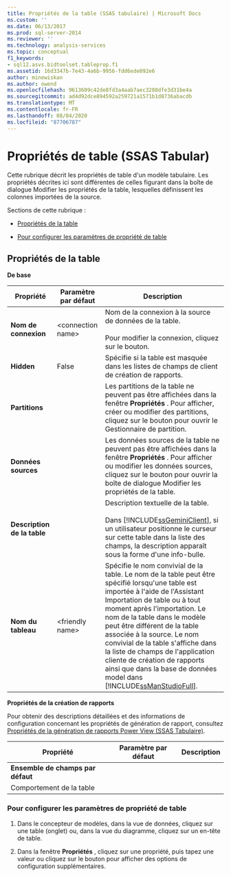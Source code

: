```yaml
---
title: Propriétés de la table (SSAS tabulaire) | Microsoft Docs
ms.custom: ''
ms.date: 06/13/2017
ms.prod: sql-server-2014
ms.reviewer: ''
ms.technology: analysis-services
ms.topic: conceptual
f1_keywords:
- sql12.asvs.bidtoolset.tableprop.f1
ms.assetid: 16d3347b-7e43-4a6b-9956-fdd6ede092e6
author: minewiskan
ms.author: owend
ms.openlocfilehash: 9613609c42de8fd3a4aab7aec3208dfe3d31be4a
ms.sourcegitcommit: ad4d92dce894592a259721a1571b1d8736abacdb
ms.translationtype: MT
ms.contentlocale: fr-FR
ms.lasthandoff: 08/04/2020
ms.locfileid: "87706787"
---
```

# <a name="table-properties-ssas-tabular"></a>Propriétés de table (SSAS Tabular)
  Cette rubrique décrit les propriétés de table d'un modèle tabulaire. Les propriétés décrites ici sont différentes de celles figurant dans la boîte de dialogue Modifier les propriétés de la table, lesquelles définissent les colonnes importées de la source.  
  
 Sections de cette rubrique :  
  
-   [Propriétés de la table](#bkmk_properties)  
  
-   [Pour configurer les paramètres de propriété de table](#bkmk_config_prop)  
  
##  <a name="table-properties"></a><a name="bkmk_properties"></a>Propriétés de la table  
 **De base**  
  
|Propriété|Paramètre par défaut|Description|  
|--------------|---------------------|-----------------|  
|**Nom de connexion**|\<connection name>|Nom de la connexion à la source de données de la table.<br /><br /> Pour modifier la connexion, cliquez sur le bouton.|  
|**Hidden**|False|Spécifie si la table est masquée dans les listes de champs de client de création de rapports.|  
|**Partitions**||Les partitions de la table ne peuvent pas être affichées dans la fenêtre **Propriétés** . Pour afficher, créer ou modifier des partitions, cliquez sur le bouton pour ouvrir le Gestionnaire de partition.|  
|**Données sources**||Les données sources de la table ne peuvent pas être affichées dans la fenêtre **Propriétés** . Pour afficher ou modifier les données sources, cliquez sur le bouton pour ouvrir la boîte de dialogue Modifier les propriétés de la table.|  
|**Description de la table**||Description textuelle de la table.<br /><br /> Dans [!INCLUDE[ssGeminiClient](../../includes/ssgeminiclient-md.md)], si un utilisateur positionne le curseur sur cette table dans la liste des champs, la description apparaît sous la forme d'une info-bulle.|  
|**Nom du tableau**|\<friendly name>|Spécifie le nom convivial de la table. Le nom de la table peut être spécifié lorsqu'une table est importée à l'aide de l'Assistant Importation de table ou à tout moment après l'importation. Le nom de la table dans le modèle peut être différent de la table associée à la source. Le nom convivial de la table s'affiche dans la liste de champs de l'application cliente de création de rapports ainsi que dans la base de données model dans [!INCLUDE[ssManStudioFull](../../includes/ssmanstudiofull-md.md)].|  
  
 **Propriétés de la création de rapports**  
  
 Pour obtenir des descriptions détaillées et des informations de configuration concernant les propriétés de génération de rapport, consultez [Propriétés de la génération de rapports Power View &#40;SSAS Tabulaire&#41;](properties-ssas-tabular.md).  
  
|Propriété|Paramètre par défaut|Description|  
|--------------|---------------------|-----------------|  
|**Ensemble de champs par défaut**|||  
|Comportement de la table|||  
  
###  <a name="to-configure-table-property-settings"></a><a name="bkmk_config_prop"></a>Pour configurer les paramètres de propriété de table  
  
1.  Dans le concepteur de modèles, dans la vue de données, cliquez sur une table (onglet) ou, dans la vue du diagramme, cliquez sur un en-tête de table.  
  
2.  Dans la fenêtre **Propriétés** , cliquez sur une propriété, puis tapez une valeur ou cliquez sur le bouton pour afficher des options de configuration supplémentaires.  
  
  
